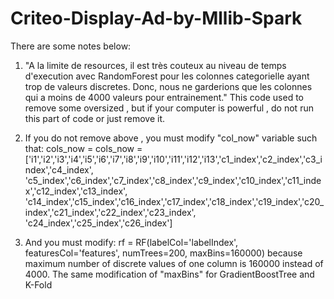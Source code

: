 # Criteo-Display-Ad-by-Mllib-Spark

There are some notes below:

1) "A la limite de resources, il est très couteux au niveau de temps d'execution avec RandomForest pour les colonnes categorielle ayant trop de valeurs discretes. Donc, nous ne garderions que les colonnes qui a moins de 4000 valeurs pour entrainement."
This code used to remove some oversized , but if your computer is powerful , do not run this part of code or just remove it.

2) If you do not remove above , you must modify "col_now" variable such that:
cols_now = cols_now = ['i1','i2','i3','i4','i5','i6','i7','i8','i9','i10','i11','i12','i13','c1_index','c2_index','c3_index','c4_index',\
	'c5_index','c6_index','c7_index','c8_index','c9_index','c10_index','c11_index','c12_index','c13_index',\
	'c14_index','c15_index','c16_index','c17_index','c18_index','c19_index','c20_index','c21_index','c22_index','c23_index',\
	'c24_index','c25_index','c26_index']

3) And you must modify:
rf = RF(labelCol='labelIndex', featuresCol='features', numTrees=200, maxBins=160000)
because maximum number of discrete values of one column is 160000 instead of 4000. The same modification of "maxBins" for GradientBoostTree and K-Fold


